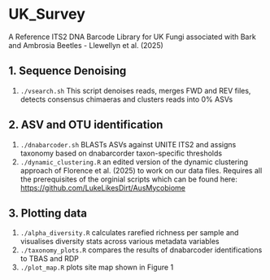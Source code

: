 # UK_Survey
A Reference ITS2 DNA Barcode Library for UK Fungi associated with Bark and Ambrosia Beetles - Llewellyn et al. (2025)

## 1. Sequence Denoising
1. `./vsearch.sh` This script denoises reads, merges FWD and REV files, detects consensus chimaeras and clusters reads into 0% ASVs

## 2. ASV and OTU identification
1. `./dnabarcoder.sh` BLASTs ASVs against UNITE ITS2 and assigns taxonomy based on dnabarcorder taxon-specific thresholds
2. `./dynamic_clustering.R` an edited version of the dynamic clustering approach of Florence et al. (2025) to work on our data files. Requires all the prerequisites of the orginial scripts which can be found here: https://github.com/LukeLikesDirt/AusMycobiome

## 3. Plotting data
1. `./alpha_diversity.R` calculates rarefied richness per sample and visualises diversity stats across various metadata variables
2. `./taxonomy_plots.R` compares the results of dnabarcoder identifications to TBAS and RDP
3. `./plot_map.R` plots site map shown in Figure 1
